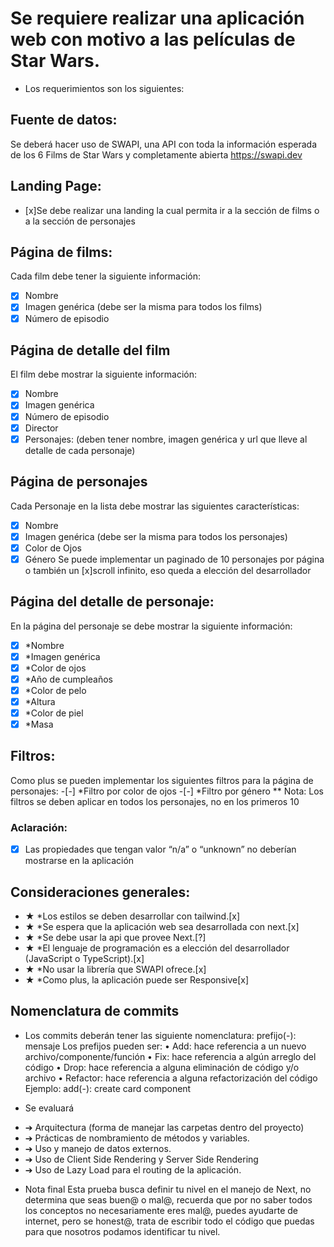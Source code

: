 # Se requiere realizar una aplicación web con motivo a las películas de Star Wars.
- Los requerimientos son los siguientes:

## Fuente de datos:
Se deberá hacer uso de SWAPI, una API con toda la información esperada de los 6 Films
de Star Wars y completamente abierta https://swapi.dev

## Landing Page:
- [x]Se debe realizar una landing la cual permita ir a la sección de films o a la sección de
personajes

## Página de films:
Cada film debe tener la siguiente información:
- [x] Nombre
- [x] Imagen genérica (debe ser la misma para todos los films)
- [x] Número de episodio

## Página de detalle del film 
El film debe mostrar la siguiente información:
- [x] Nombre
- [x] Imagen genérica
- [x] Número de episodio
- [x] Director
- [x] Personajes: (deben tener nombre, imagen genérica y url que lleve al detalle de cada personaje)

## Página de personajes
Cada Personaje en la lista debe mostrar las siguientes características:
- [x] Nombre
- [x] Imagen genérica (debe ser la misma para todos los personajes)
- [x] Color de Ojos
- [x] Género
Se puede implementar un paginado de 10 personajes por página o también un [x]scroll infinito, eso queda a elección del desarrollador

## Página del detalle de personaje:
En la página del personaje se debe mostrar la siguiente información:
- [x] *Nombre
- [x] *Imagen genérica
- [x] *Color de ojos
- [x] *Año de cumpleaños
- [x] *Color de pelo
- [x] *Altura
- [x] *Color de piel
- [x] *Masa

## Filtros:
Como plus se pueden implementar los siguientes filtros para la página de personajes:
-[-] *Filtro por color de ojos
-[-] *Filtro por género
** Nota: Los filtros se deben aplicar en todos los personajes, no en los primeros 10


### Aclaración:
- [x] Las propiedades que tengan valor “n/a” o “unknown” no deberían mostrarse en la
aplicación

## Consideraciones generales:
- ★ *Los estilos se deben desarrollar con tailwind.[x]
- ★ *Se espera que la aplicación web sea desarrollada con next.[x]
- ★ *Se debe usar la api que provee Next.[?]
- ★ *El lenguaje de programación es a elección del desarrollador (JavaScript o
TypeScript).[x]
- ★ *No usar la librería que SWAPI ofrece.[x]
- ★ *Como plus, la aplicación puede ser Responsive[x]

## Nomenclatura de commits
* Los commits deberán tener las siguiente nomenclatura:
prefijo(-): mensaje
Los prefijos pueden ser:
    • Add: hace referencia a un nuevo archivo/componente/función
    • Fix: hace referencia a algún arreglo del código
    • Drop: hace referencia a alguna eliminación de código y/o archivo
    • Refactor: hace referencia a alguna refactorización del código
Ejemplo: add(-): create card component

* Se evaluará
-    ➔ Arquitectura (forma de manejar las carpetas dentro del proyecto)
-    ➔ Prácticas de nombramiento de métodos y variables.
-    ➔ Uso y manejo de datos externos.
-    ➔ Uso de Client Side Rendering y Server Side Rendering
-    ➔ Uso de Lazy Load para el routing de la aplicación.

* Nota final
Esta prueba busca definir tu nivel en el manejo de Next, no determina que seas buen@ o
mal@, recuerda que por no saber todos los conceptos no necesariamente eres mal@,
puedes ayudarte de internet, pero se honest@, trata de escribir todo el código que puedas
para que nosotros podamos identificar tu nivel.